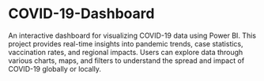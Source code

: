 # COVID-19-Dashboard
An interactive dashboard for visualizing COVID-19 data using Power BI. This project provides real-time insights into pandemic trends, case statistics, vaccination rates, and regional impacts. Users can explore data through various charts, maps, and filters to understand the spread and impact of COVID-19 globally or locally.
